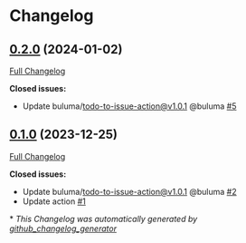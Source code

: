 # Changelog

## [0.2.0](https://github.com/buluma/ansible-role-sysstat/tree/0.2.0) (2024-01-02)

[Full Changelog](https://github.com/buluma/ansible-role-sysstat/compare/0.1.0...0.2.0)

**Closed issues:**

- Update buluma/todo-to-issue-action@v1.0.1 @buluma [\#5](https://github.com/buluma/ansible-role-sysstat/issues/5)

## [0.1.0](https://github.com/buluma/ansible-role-sysstat/tree/0.1.0) (2023-12-25)

[Full Changelog](https://github.com/buluma/ansible-role-sysstat/compare/24445a60629f8aaa369458c21cdf01d317d492e0...0.1.0)

**Closed issues:**

- Update buluma/todo-to-issue-action@v1.0.1 @buluma [\#2](https://github.com/buluma/ansible-role-sysstat/issues/2)
- Update action [\#1](https://github.com/buluma/ansible-role-sysstat/issues/1)



\* *This Changelog was automatically generated by [github_changelog_generator](https://github.com/github-changelog-generator/github-changelog-generator)*
